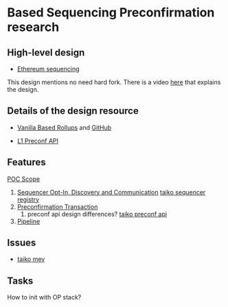# Based Sequencing Preconfirmation research

## High-level design
- [Ethereum sequencing](https://notes.ethereum.org/WLuNFaliQiqw7Zhd-7AnmQ)

This design mentions no need hard fork. There is a video [here](https://www.youtube.com/watch?v=eycLQCaqDsk) that explains the design.

## Details of the design resource

- [Vanilla Based Rollups](https://hackmd.io/@Perseverance/SyYA47CZ0?utm_source=preview-mode&utm_medium=rec) and [GitHub](https://github.com/LimeChain/based-preconfirmations-research)

- [L1 Preconf API](https://right-knife-e11.notion.site/Aligning-Preconfirmation-APIs-db7907d9e66e41718e6bc2cff19604e4#21cd6f7f864d417b9d9727bd8c29fc6e)

## Features
[POC Scope](https://github.com/LimeChain/based-preconfirmations-research/blob/main/docs/suggested-poc-scope.md)

1. [Sequencer Opt-In, Discovery and Communication](https://github.com/LimeChain/based-preconfirmations-research/blob/main/docs/optin-mechanics.md) [taiko sequencer registry](https://github.com/taikoxyz/taiko-mono/blob/preconfirmations/packages/protocol/contracts/L1/ISequencerRegistry.sol)
1. [Preconfirmation Transaction](https://github.com/LimeChain/based-preconfirmations-research/blob/main/docs/preconfirmations-for-vanilla-based-rollups.md)
   1. preconf api design differences? [taiko preconf api](https://github.com/taikoxyz/taiko-mono/tree/preconfirmations/packages/taiko-client/preconfapi)
1. [Pipeline](https://github.com/LimeChain/based-preconfirmations-research/blob/main/docs/pipelines.md)


## Issues
- [taiko mev](https://ethresear.ch/t/based-rollups-can-reward-proposers-first-come-first-serve/18317)

## Tasks
How to init with OP stack?
